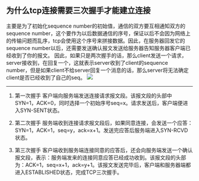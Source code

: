 ##  为什么tcp连接需要三次握手才能建立连接
主要是为了初始化sequence number的初始值，通信的双方要互相通知双方的sequence number，这个要作为以后数据通信的序号，保证以后不会因为网络上的传输问题而乱序，tcp会使用这个序号来拼接数据。因此，在服务器回发它的sequence number以后，还需要发送确认报文发送给服务器告知服务器客户端已经收到了你的报文。
因此，如果只是两次握手的话，那么client发送一个请求，server接收到，在回复一个，这就表示server收到了client的sequence number，但是如果client不给server回复一个消息的话，那么server将无法确定client是否已经收到了自己的seq。
![](https://img2018.cnblogs.com/blog/1690472/202002/1690472-20200204222517903-1357410709.png)
****
1. 第一次握手
客户端向服务端发送连接请求报文段。该报文段的头部中SYN=1，ACK=0，同时选择一个初始序号seq=x。请求发送后，客户端便进入SYN-SENT状态。

2. 第二次握手
服务端收到连接请求报文段后，如果同意连接，会发送一个应答：SYN=1，ACK=1，seq=y，ack=x+1。发送完应答后服务端进入SYN-RCVD状态。

3. 第三次握手
客户端收到服务端连接同意的应答后，还会向服务端发送一个确认报文段，表示：服务端发来的连接同意应答已经成功收到。该报文段的头部为：ACK=1，seq=x+1，ack=y+1。该报文发送完毕后，客户端和服务器端都进入ESTABLISHED状态，完成TCP三次握手。